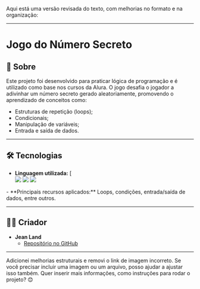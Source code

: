 Aqui está uma versão revisada do texto, com melhorias no formato e na organização:

---

# Jogo do Número Secreto  

## 📖 Sobre  
Este projeto foi desenvolvido para praticar lógica de programação e é utilizado como base nos cursos da Alura. O jogo desafia o jogador a adivinhar um número secreto gerado aleatoriamente, promovendo o aprendizado de conceitos como:  
- Estruturas de repetição (loops);  
- Condicionais;  
- Manipulação de variáveis;  
- Entrada e saída de dados.  

---

## 🛠️ Tecnologias  
- **Linguagem utilizada:**
  [ <div>
  <img src="https://img.shields.io/badge/HTML-239120?style=for-the-badge&logo=html5&logoColor=white">
  <img src="https://img.shields.io/badge/CSS-239120?&style=for-the-badge&logo=css3&logoColor=white">
  <img src="https://img.shields.io/badge/JavaScript-F7DF1E?style=for-the-badge&logo=javascript&logoColor=black">
</div> 
- **Principais recursos aplicados:** Loops, condições, entrada/saída de dados, entre outros.  

---

## 👨‍💻 Criador  
- **Jean Land**  
  - [Repositório no GitHub](https://github.com/Je1n-1/Jogo_do_numero_secreto)  

---

Adicionei melhorias estruturais e removi o link de imagem incorreto. Se você precisar incluir uma imagem ou um arquivo, posso ajudar a ajustar isso também. Quer inserir mais informações, como instruções para rodar o projeto? 😊

